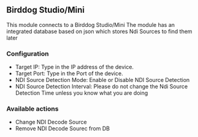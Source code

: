 ## Birddog Studio/Mini
This module connects to a Birddog Studio/Mini
The module has an integrated database based on json which stores Ndi Sources to find them later

### Configuration
* Target IP: Type in the IP address of the device.
* Target Port: Type in the Port of the device.
* NDI Source Detection Mode: Enable or Disable NDI Source Detection
* NDI Source Detection Interval: Please do not change the Ndi Source Detection Time unless you know what you are doing

### Available actions
* Change NDI Decode Source
* Remove NDI Decode Sourec from DB